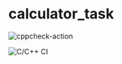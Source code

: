 # calculator_task



![cppcheck-action](https://github.com/99002640/calculator_task/workflows/cppcheck-action/badge.svg)



![C/C++ CI](https://github.com/99002640/calculator_task/workflows/C/C++%20CI/badge.svg)
